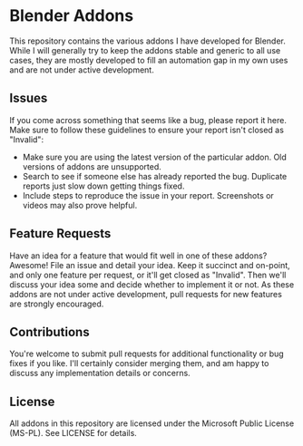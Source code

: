 Blender Addons
==============
This repository contains the various addons I have developed for Blender. While I will generally try to keep the addons stable and generic to all use cases, they are mostly developed to fill an automation gap in my own uses and are not under active development.

Issues
------
If you come across something that seems like a bug, please report it here. Make sure to follow these guidelines to ensure your report isn't closed as "Invalid":

* Make sure you are using the latest version of the particular addon. Old versions of addons are unsupported.
* Search to see if someone else has already reported the bug. Duplicate reports just slow down getting things fixed.
* Include steps to reproduce the issue in your report. Screenshots or videos may also prove helpful.

Feature Requests
----------------
Have an idea for a feature that would fit well in one of these addons? Awesome! File an issue and detail your idea. Keep it succinct and on-point, and only one feature per request, or it'll get closed as "Invalid". Then we'll discuss your idea some and decide whether to implement it or not. As these addons are not under active development, pull requests for new features are strongly encouraged.

Contributions
-------------
You're welcome to submit pull requests for additional functionality or bug fixes if you like. I'll certainly consider merging them, and am happy to discuss any implementation details or concerns.

License
-------
All addons in this repository are licensed under the Microsoft Public License (MS-PL). See LICENSE for details.